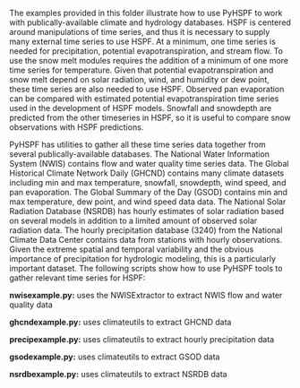 The examples provided in this folder illustrate how to use PyHSPF to work with publically-available climate and hydrology databases. HSPF is centered around manipulations of time series, and thus it is necessary to supply many external time series to use HSPF. At a minimum, one time series is needed for precipitation, potential evapotranspiration, and stream flow. To use the snow melt modules requires the addition of a minimum of one more time series for temperature. Given that potential evapotranspiration and snow melt depend on solar radiation, wind, and humidity or dew point, these time series are also needed to use HSPF. Observed pan evaporation can be compared with estimated potential evapotranspiration time series used in the development of HSPF models. Snowfall and snowdepth are predicted from the other timeseries in HSPF, so it is useful to compare snow observations with HSPF predictions. 

PyHSPF has utilities to gather all these time series data together from several publically-available databases. The National Water Information System (NWIS) contains flow and water quality time series data. The Global Historical Climate Network Daily (GHCND) contains many climate datasets including min and max temperature, snowfall, snowdepth, wind speed, and pan evaporation. The Global Summary of the Day (GSOD) contains min and max temperature, dew point, and wind speed data data. The National Solar Radiation Database (NSRDB) has hourly estimates of solar radiation based on several models in addition to a limited amount of observed solar radiation data. The hourly precipitation database (3240) from the National Climate Data Center contains data from stations with hourly observations. Given the extreme spatial and temporal variability and the obvious importance of precipitation for hydrologic modeling, this is a particularly important dataset. The following scripts show how to use PyHSPF tools to gather relevant time series for HSPF:
 
**nwisexample.py:** uses the NWISExtractor to extract NWIS flow and water quality data

**ghcndexample.py:** uses climateutils to extract GHCND data

**precipexample.py:** uses climateutils to extract hourly precipitation data

**gsodexample.py:** uses climateutils to extract GSOD data

**nsrdbexample.py:** uses climateutils to extract NSRDB data

